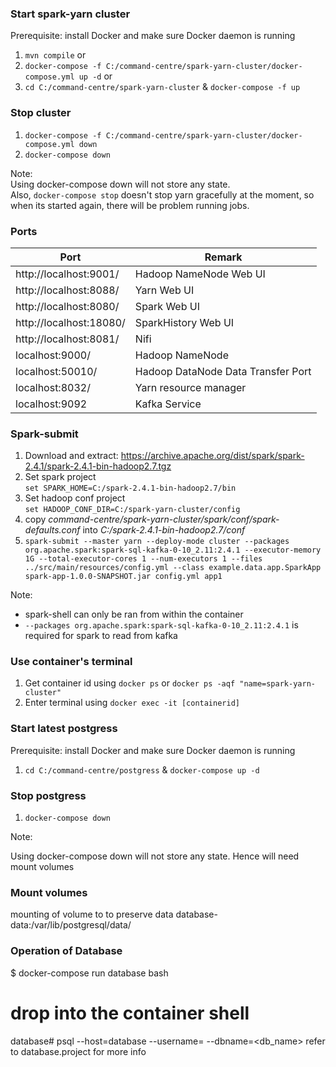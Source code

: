 ### Start spark-yarn cluster
Prerequisite: install Docker and make sure Docker daemon is running
1. `mvn compile`
or
2. `docker-compose -f C:/command-centre/spark-yarn-cluster/docker-compose.yml up -d`
or
3. `cd C:/command-centre/spark-yarn-cluster` & `docker-compose -f up`
### Stop cluster


1. `docker-compose -f C:/command-centre/spark-yarn-cluster/docker-compose.yml down`
2. `docker-compose down`

Note:
\
Using docker-compose down will not store any state.
\
Also, `docker-compose stop` doesn't stop yarn gracefully at the moment, so when its started again, there will be problem running jobs.

### Ports

Port | Remark 
--- | --- 
http://localhost:9001/ | Hadoop NameNode Web UI
http://localhost:8088/ | Yarn Web UI
http://localhost:8080/ | Spark Web UI
http://localhost:18080/ | SparkHistory Web UI
http://localhost:8081/ | Nifi
localhost:9000/ | Hadoop NameNode
localhost:50010/ | Hadoop DataNode Data Transfer Port
localhost:8032/ | Yarn resource manager
localhost:9092 | Kafka Service
### Spark-submit

1. Download and extract: https://archive.apache.org/dist/spark/spark-2.4.1/spark-2.4.1-bin-hadoop2.7.tgz
2. Set spark project 
\
`set SPARK_HOME=C:/spark-2.4.1-bin-hadoop2.7/bin`
3. Set hadoop conf project
\
`set HADOOP_CONF_DIR=C:/spark-yarn-cluster/config`
4. copy _command-centre/spark-yarn-cluster/spark/conf/spark-defaults.conf_  into _C:/spark-2.4.1-bin-hadoop2.7/conf_
5. `spark-submit --master yarn --deploy-mode cluster --packages org.apache.spark:spark-sql-kafka-0-10_2.11:2.4.1 --executor-memory 1G --total-executor-cores 1 --num-executors 1
    --files ../src/main/resources/config.yml --class example.data.app.SparkApp spark-app-1.0.0-SNAPSHOT.jar config.yml app1`

Note:
 - spark-shell can only be ran from within the container
 - `--packages org.apache.spark:spark-sql-kafka-0-10_2.11:2.4.1` is required for spark to read from kafka
### Use container's terminal
1. Get container id using `docker ps` or `docker ps -aqf "name=spark-yarn-cluster"`
2. Enter terminal using `docker exec -it [containerid]`

### Start latest postgress
Prerequisite: install Docker and make sure Docker daemon is running
1. `cd C:/command-centre/postgress` & `docker-compose up -d`
### Stop postgress
1. `docker-compose down`

Note:

Using docker-compose down will not store any state.
Hence will need mount volumes
### Mount volumes
mounting of volume to to preserve data database-data:/var/lib/postgresql/data/ 

### Operation of Database
$ docker-compose run database bash 

# drop into the container shell
database# psql --host=database --username=<username> --dbname=<db_name>
refer to database.project for more info
